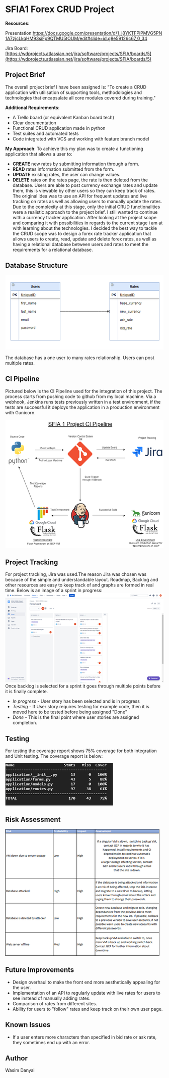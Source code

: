 # SFIA1  Forex CRUD Project

**Resources**:

Presentation:https://docs.google.com/presentation/d/1_j8YKTFPiPMVG5PN1A7zjcLkqHM93siFp9QTMU5tOUM/edit#slide=id.g8e59126c67_0_34

Jira Board:[https://wdprojects.atlassian.net/jira/software/projects/SFIA/boards/5](https://wdprojects.atlassian.net/jira/software/projects/SFIA/boards/5)

## Project Brief

The overall project brief I have been assigned is: "To create a CRUD application with utilisation of supporting tools, methodologies and technologies that encapsulate all core modules covered during training."

**Additional Requirements**:

 - A Trello board (or equivalent Kanban board tech)
 - Clear documentation
 - Functional CRUD application made in python
 - Test suites and automated tests
 - Code integrated with VCS and working with feature branch model

**My Approach**:
To achieve this my plan was to create a functioning application that allows a user to:
 - **CREATE** new rates by submitting information through a form.
 - **READ** rates information submitted from the form.
 - **UPDATE** existing rates, the user can change values.
 - **DELETE** rates on the rates page, the rate is then deleted from the database.
Users are able to post currency exchange rates and update them, this is viewable by other users so they can keep track of rates. The original idea was to use an API for frequent updates and live tracking on rates as well as allowing users to manually update the rates. Due to the complexity at this stage, only the initial CRUD functionalities were a realistic approach to the project brief. I still wanted to continue with a currency tracker application. After looking at the project scope and comparing it with possibilities in regards to the current stage i am at with learning about the technologies. I decided the best way to tackle the CRUD scope was to design a forex rate tracker application that allows users to create, read, update and delete forex rates, as well as having a relational database between users and rates to meet the requirements for a relational database.
## Database Structure
![enter image description here](https://raw.githubusercontent.com/Wasim-Danyal/Forex-Project/docs/documentation/db.png)

The database has a one user to many rates relationship. Users can post multiple rates.

## CI Pipeline
Pictured below is the CI Pipeline used for the integration of this project. The process starts from pushing code to github from my local machine. Via a webhook, Jenkins runs tests previously written in a test environment, if the tests are successful it deploys the application in a production environment with Gunicorn.

![enter image description here](https://raw.githubusercontent.com/Wasim-Danyal/Forex-Project/master/documentation/CIPipeline.png)

## Project Tracking
For project tracking, Jira was used.The reason Jira was chosen was because of the simple and understandable layout. Roadmap, Backlog and other resources are easy to keep track of and graphs are formed in real time. Below is an image of a sprint in progress:
![enter image description here](https://raw.githubusercontent.com/Wasim-Danyal/Forex-Project/docs/documentation/jira.png)
Once backlog is selected for a sprint it goes through multiple points before it is finally complete.

 - *In progress -* User story has been selected and is in progress
 - *Testing -* If User story requires testing for example code, then it is moved here to be tested before being assigned "Done"
 - *Done -* This is the final point where user stories are assigned completion.

## Testing
For testing the coverage report shows 75% coverage for both integration and Unit testing. The coverage report is below:


![enter image description here](https://raw.githubusercontent.com/Wasim-Danyal/Forex-Project/docs/documentation/coverage.png)

## Risk Assessment
![enter image description here](https://raw.githubusercontent.com/Wasim-Danyal/Forex-Project/docs/documentation/riskassessment.png)
## Future Improvements

 - Design overhaul to make the front end more aesthetically appealing for the user.
 - Implementation of an API to regularly update with live rates for users to see instead of manually adding rates.
 - Comparison of rates from different sites.
 - Ability for users to "follow" rates and keep track on their own user page.
## Known Issues

 - If a user enters more characters than specified in bid rate or ask rate, they sometimes end up with an error.

## Author 
Wasim Danyal
